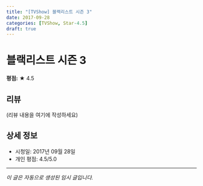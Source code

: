 ```yaml
---
title: "[TVShow] 블랙리스트 시즌 3"
date: 2017-09-28
categories: [TVShow, Star-4.5]
draft: true
---
```


# 블랙리스트 시즌 3

**평점:** ★ 4.5

## 리뷰

(리뷰 내용을 여기에 작성하세요)

## 상세 정보

- 시청일: 2017년 09월 28일
- 개인 평점: 4.5/5.0

---

*이 글은 자동으로 생성된 임시 글입니다.*
